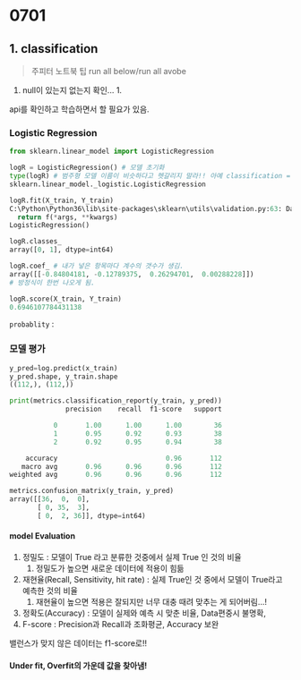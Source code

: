 # 0701

## 1. classification

> 주피터 노트북 팁 run all below/run all avobe

1. null이 있는지 없는지 확인...
   1. 

api를 확인하고 학습하면서 할 필요가 있음.

### Logistic Regression

```python
from sklearn.linear_model import LogisticRegression

logR = LogisticRegression() # 모델 초기화
type(logR) # 범주형 모델 이름이 비슷하다고 헷갈리지 말라!! 아예 classification = LogisticRegression
sklearn.linear_model._logistic.LogisticRegression

logR.fit(X_train, Y_train)
C:\Python\Python36\lib\site-packages\sklearn\utils\validation.py:63: DataConversionWarning: A column-vector y was passed when a 1d array was expected. Please change the shape of y to (n_samples, ), for example using ravel().
  return f(*args, **kwargs)
LogisticRegression()

logR.classes_
array([0, 1], dtype=int64)

logR.coef_ # 내가 넣은 항목마다 계수의 갯수가 생김.
array([[-0.84804181, -0.12789375,  0.26294701,  0.00288228]])
# 방정식이 한번 나오게 됨.

logR.score(X_train, Y_train)
0.6946107784431138

```

`probablity` : 

### 모델 평가

```python
y_pred=log.predict(x_train)
y_pred.shape, y_train.shape
((112,), (112,))

print(metrics.classification_report(y_train, y_pred))
              precision    recall  f1-score   support

           0       1.00      1.00      1.00        36
           1       0.95      0.92      0.93        38
           2       0.92      0.95      0.94        38

    accuracy                           0.96       112
   macro avg       0.96      0.96      0.96       112
weighted avg       0.96      0.96      0.96       112

metrics.confusion_matrix(y_train, y_pred)
array([[36,  0,  0],
       [ 0, 35,  3],
       [ 0,  2, 36]], dtype=int64)
```

#### model Evaluation

1. 정밀도 : 모델이 True 라고 분류한 것중에서 실제 True 인 것의 비율
   1. 정밀도가 높으면 새로운 데이터에 적용이 힘듦
2. 재현율(Recall, Sensitivity, hit rate) : 실제 True인 것 중에서 모델이 True라고 예측한 것의 비율
   1. 재현율이 높으면 적용은 잘되지만 너무 대충 때려 맞추는 게 되어버림...!
3. 정확도(Accuracy) : 모델이 실제와 예측 시 맞춘 비율, Data편중시 불명확,
4. F-score : Precision과 Recall과 조화평균, Accuracy 보완

밸런스가 맞지 않은 데이터는 f1-score로!!

#### Under fit, Overfit의 가운데 값을 찾아냄!

